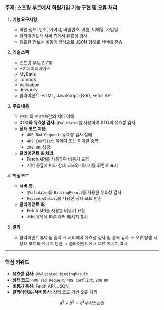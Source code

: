 ### **주제: 스프링 부트에서 회원가입 기능 구현 및 오류 처리**

1. **기능 요구사항**
    - 회원 정보: 번호, 아이디, 비밀번호, 이름, 이메일, 가입일
    - 클라이언트와 서버 측에서 유효성 검사
    - 유효한 정보는 비동기 방식으로 JSON 형태로 서버에 전송   
   

2. **기술 스택**
    - 스프링 부트 2.7.18
    - H2 데이터베이스
    - MyBatis
    - Lombok
    - Validation
    - devtools
    - 클라이언트: HTML, JavaScript (ES6), Fetch API   
   

3. **주요 내용**
    - `엔티티`와 `전송객체`간의 차이 이해
    - **DTO와 유효성 검사**: `@Validated`를 사용하여 DTO의 유효성 검사
    - **상태 코드 지정**:
        - `400 Bad Request`: 유효성 검사 실패
        - `409 Conflict`: 아이디 또는 이메일 중복
        - `200 OK`: 성공
    - **클라이언트 측 처리**:
        - Fetch API를 사용하여 비동기 요청
        - 서버 응답에 따라 상태 코드와 메시지를 화면에 표시   
      

4. **핵심 코드**
    - **서버 측**:
        - `@Validated`와 `BindingResult`를 사용한 유효성 검사
        - `ResponseEntity`를 사용한 상태 코드 반환
    - **클라이언트 측**:
        - Fetch API를 사용한 비동기 요청
        - 서버 응답에 따른 에러 메시지 표시   
      

5. **결과**
    - 클라이언트에서 폼 입력 → 서버에서 유효성 검사 및 중복 검사 → 오류 발생 시 상태 코드와 메시지 반환 → 클라이언트에서 오류 메시지 표시

---

### **핵심 키워드**
- **유효성 검사**: `@Validated`, `BindingResult`
- **상태 코드**: `400 Bad Request`, `409 Conflict`, `200 OK`
- **비동기 통신**: Fetch API, JSON
- **클라이언트-서버 통신**: 상태 코드 기반 오류 처리

$$ a^2 + b^2 = c^2 수식 쓰는 법$$